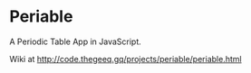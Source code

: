# Periable
A Periodic Table App in JavaScript.

Wiki at http://code.thegeeq.gq/projects/periable/periable.html
